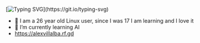 [![Typing SVG](https://readme-typing-svg.demolab.com?font=Lobster&pause=1000&color=F70000&width=435&lines=Welcome+to+my+Github;My+code+is+and+will+be+open+source!;ENJOY!)](https://git.io/typing-svg)
- 👀 I am a 26 year old Linux user, since I was 17 I am learning and I love it
- 🌱 I’m currently learning AI
- https://alexvillalba.rf.gd

<!---
natone2/natone2 is a ✨ special ✨ repository because its `README.md` (this file) appears on your GitHub profile.
You can click the Preview link to take a look at your changes.
--->
